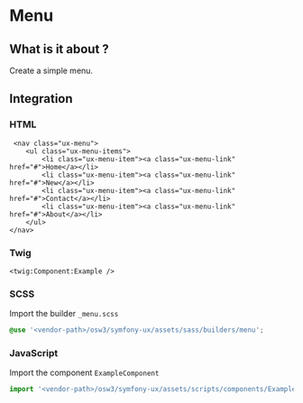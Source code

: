 # Menu



## What is it about ?

Create a simple menu.



## Integration

<!-- tabs:start -->
### **HTML**

```twig
 <nav class="ux-menu">
    <ul class="ux-menu-items">
        <li class="ux-menu-item"><a class="ux-menu-link" href="#">Home</a></li>
        <li class="ux-menu-item"><a class="ux-menu-link" href="#">New</a></li>
        <li class="ux-menu-item"><a class="ux-menu-link" href="#">Contact</a></li>
        <li class="ux-menu-item"><a class="ux-menu-link" href="#">About</a></li>
    </ul>
</nav>
``` 

### **Twig**

```twig
<twig:Component:Example />
``` 

### **SCSS**

Import the builder `_menu.scss`

```css 
@use '<vendor-path>/osw3/symfony-ux/assets/sass/builders/menu';
```

### **JavaScript**

Import the component `ExampleComponent`

```js
import '<vendor-path>/osw3/symfony-ux/assets/scripts/components/ExampleComponent';
```
<!-- tabs:end -->
